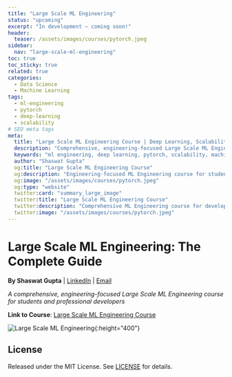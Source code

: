 ```yaml
---
title: "Large Scale ML Engineering"
status: "upcoming"
excerpt: "In development — coming soon!"
header:
  teaser: /assets/images/courses/pytorch.jpeg
sidebar:
  nav: "large-scale-ml-engineering"
toc: true
toc_sticky: true
related: true
categories:
  - Data Science
  - Machine Learning
tags:
  - ml-engineering
  - pytorch
  - deep-learning
  - scalability
# SEO meta tags
meta:
  title: "Large Scale ML Engineering Course | Deep Learning, Scalability"
  description: "Comprehensive, engineering-focused Large Scale ML Engineering course for students and professional developers. Learn deep learning, PyTorch, and scalable ML systems."
  keywords: "ml engineering, deep learning, pytorch, scalability, machine learning, course"
  author: "Shaswat Gupta"
  og:title: "Large Scale ML Engineering Course"
  og:description: "Engineering-focused ML Engineering course for students and professionals. Learn scalable deep learning."
  og:image: "/assets/images/courses/pytorch.jpeg"
  og:type: "website"
  twitter:card: "summary_large_image"
  twitter:title: "Large Scale ML Engineering Course"
  twitter:description: "Comprehensive ML Engineering course for developers and students."
  twitter:image: "/assets/images/courses/pytorch.jpeg"
---
```


# Large Scale ML Engineering: The Complete Guide

**By Shaswat Gupta** | [LinkedIn](https://www.linkedin.com/in/shaswat-gupta/) | [Email](/contact/)

_A comprehensive, engineering-focused Large Scale ML Engineering course for students and professional developers_

**Link to Course**: [Large Scale ML Engineering Course](https://github.com/Shaswat-G/large-scale-AI-engg)

![Large Scale ML Engineering](ml.jpeg){:height="400"}

## License

Released under the MIT License. See [LICENSE](/assets/files/MIT_License.md) for details.
